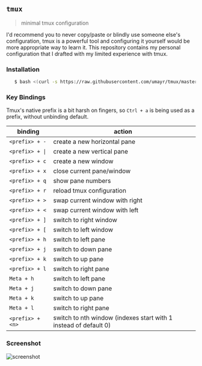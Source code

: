 ## `tmux`
> minimal tmux configuration

I'd recommend you to never copy/paste or blindly use someone else's configuration, tmux is a powerful tool and configuring it yourself would be more appropriate way to learn it. This repository contains my personal configuration that I drafted with my limited experience with tmux. 

### Installation
```bash
   $ bash <(curl -s https://raw.githubusercontent.com/umayr/tmux/master/init.sh)
```

### Key Bindings

Tmux's native prefix is a bit harsh on fingers, so `Ctrl + a` is being used as a prefix, without unbinding default.

| binding | action |
|---------|--------|
| `<prefix> + -` | create a new horizontal pane |
| `<prefix> + \|` | create a new vertical pane |
| `<prefix> + c` | create a new window |
| `<prefix> + x` | close current pane/window |
| `<prefix> + q` | show pane numbers |
| `<prefix> + r` | reload tmux configuration |
| `<prefix> + >` | swap current window with right |
| `<prefix> + <` | swap current window with left |
| `<prefix> + ]` | switch to right window |
| `<prefix> + [` | switch to left window |
| `<prefix> + h` | switch to left pane |
| `<prefix> + j` | switch to down pane |
| `<prefix> + k` | switch to up pane |
| `<prefix> + l` | switch to right pane |
| `Meta + h` | switch to left pane |
| `Meta + j` | switch to down pane |
| `Meta + k` | switch to up pane |
| `Meta + l` | switch to right pane |
| `<prefix> + <n>` | switch to nth window (indexes start with 1 instead of default 0) |

### Screenshot

![screenshot](https://github.com/umayr/tmux/raw/master/screenshot.png)
